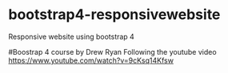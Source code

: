 # bootstrap4-responsivewebsite
Responsive website using bootstrap 4

#Boostrap 4 course by Drew Ryan
Following the youtube video
https://www.youtube.com/watch?v=9cKsq14Kfsw